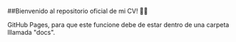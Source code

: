 ##Bienvenido al repositorio oficial de mi CV! 👨‍💻

GitHub Pages, para que este funcione debe de estar dentro de una carpeta lllamada "docs".